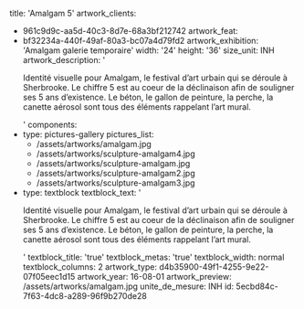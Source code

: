 title: 'Amalgam 5'
artwork_clients:
  - 961c9d9c-aa5d-40c3-8d7e-68a3bf212742
artwork_feat:
  - bf32234a-440f-49af-80a3-bc07a4d79fd2
artwork_exhibition: 'Amalgam galerie temporaire'
width: '24'
height: '36'
size_unit: INH
artwork_description: '<p>Identité visuelle pour Amalgam, le festival d’art urbain qui se déroule à Sherbrooke. Le chiffre 5 est au coeur de la déclinaison afin de souligner ses 5 ans d’existence. Le béton, le gallon de peinture, la perche, la canette aérosol sont tous des éléments rappelant l’art mural.</p>'
components:
  -
    type: pictures-gallery
    pictures_list:
      - /assets/artworks/amalgam.jpg
      - /assets/artworks/sculpture-amalgam4.jpg
      - /assets/artworks/sculpture-amalgam.jpg
      - /assets/artworks/sculpture-amalgam2.jpg
      - /assets/artworks/sculpture-amalgam3.jpg
  -
    type: textblock
    textblock_text: '<p>Identité visuelle pour Amalgam, le festival d’art urbain qui se déroule à Sherbrooke. Le chiffre 5 est au coeur de la déclinaison afin de souligner ses 5 ans d’existence. Le béton, le gallon de peinture, la perche, la canette aérosol sont tous des éléments rappelant l’art mural.</p>'
    textblock_title: 'true'
    textblock_metas: 'true'
    textblock_width: normal
    textblock_columns: 2
artwork_type: d4b35900-49f1-4255-9e22-07f05eec1d15
artwork_year: 16-08-01
artwork_preview: /assets/artworks/amalgam.jpg
unite_de_mesure: INH
id: 5ecbd84c-7f63-4dc8-a289-96f9b270de28

